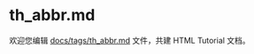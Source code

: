 th_abbr.md
===

欢迎您编辑 <a target="__blank" href="https://github.com/jaywcjlove/html-tutorial/blob/master/docs/tags/th_abbr.md">docs/tags/th_abbr.md</a> 文件，共建 HTML Tutorial 文档。